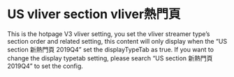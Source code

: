 # US vliver section vliver熱門頁

This is the hotpage V3 vliver setting, you set the vliver streamer type’s section order and related setting, this content will only display when the “US section 新熱門頁 2019Q4” set the displayTypeTab as true. If you want to change the display typetab setting, please search “US section 新熱門頁 2019Q4” to set the config.
